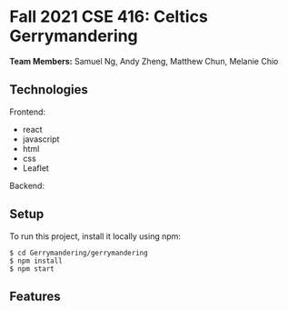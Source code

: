 # Fall 2021 CSE 416: Celtics Gerrymandering
**Team Members:** Samuel Ng, Andy Zheng, Matthew Chun, Melanie Chio

## Technologies
Frontend:
* react
* javascript
* html
* css
* Leaflet

Backend:

## Setup
To run this project, install it locally using npm:
```
$ cd Gerrymandering/gerrymandering
$ npm install
$ npm start
```

## Features
